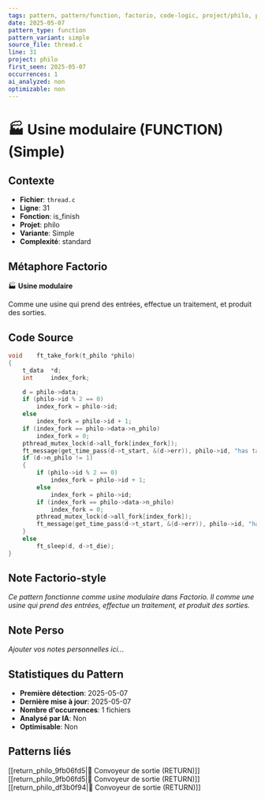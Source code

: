 ```yaml
---
tags: pattern, pattern/function, factorio, code-logic, project/philo, pattern/variant/simple
date: 2025-05-07
pattern_type: function
pattern_variant: simple
source_file: thread.c
line: 31
project: philo
first_seen: 2025-05-07
occurrences: 1
ai_analyzed: non
optimizable: non
---
```


# 🏭 Usine modulaire (FUNCTION) (Simple)

## Contexte
- **Fichier**: `thread.c`
- **Ligne**: 31
- **Fonction**: is_finish
- **Projet**: philo
- **Variante**: Simple
- **Complexité**: standard

## Métaphore Factorio
🏭 **Usine modulaire**

Comme une usine qui prend des entrées, effectue un traitement, et produit des sorties.

## Code Source
```c
void	ft_take_fork(t_philo *philo)
{
	t_data	*d;
	int		index_fork;

	d = philo->data;
	if (philo->id % 2 == 0)
		index_fork = philo->id;
	else
		index_fork = philo->id + 1;
	if (index_fork == philo->data->n_philo)
		index_fork = 0;
	pthread_mutex_lock(d->all_fork[index_fork]);
	ft_message(get_time_pass(d->t_start, &(d->err)), philo->id, "has taken a fork 1", d);
	if (d->n_philo != 1)
	{
		if (philo->id % 2 == 0)
			index_fork = philo->id + 1;
		else
			index_fork = philo->id;
		if (index_fork == philo->data->n_philo)
			index_fork = 0;
		pthread_mutex_lock(d->all_fork[index_fork]);
		ft_message(get_time_pass(d->t_start, &(d->err)), philo->id, "has taken a fork 2", d);
	}
	else
		ft_sleep(d, d->t_die);
}
```

## Note Factorio-style
*Ce pattern fonctionne comme usine modulaire dans Factorio. Il comme une usine qui prend des entrées, effectue un traitement, et produit des sorties.*

## Note Perso
*Ajouter vos notes personnelles ici...*

## Statistiques du Pattern
- **Première détection**: 2025-05-07
- **Dernière mise à jour**: 2025-05-07
- **Nombre d'occurrences**: 1 fichiers
- **Analysé par IA**: Non
- **Optimisable**: Non

## Patterns liés
[[return_philo_9fb06fd5|🚚 Convoyeur de sortie (RETURN)]]
[[return_philo_9fb06fd5|🚚 Convoyeur de sortie (RETURN)]]
[[return_philo_df3b0f94|🚚 Convoyeur de sortie (RETURN)]]
